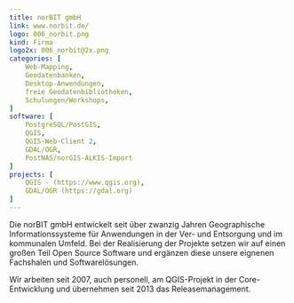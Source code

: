 ```yaml
---
title: norBIT gmbH
link: www.norbit.de/
logo: 006_norbit.png
kind: Firma
logo2x: 006_norbit@2x.png
categories: [
    Web-Mapping,
    Geodatenbanken,
    Desktop-Anwendungen,
   	freie Geodatenbibliotheken,
    Schulungen/Workshops,
]
software: [
    PostgreSQL/PostGIS,
    QGIS,
	QGIS-Web-Client 2,
	GDAL/OGR,
	PostNAS/norGIS-ALKIS-Import 
]
projects: [
    QGIS - (https://www.qgis.org),
	GDAL/OGR (https://gdal.org)
]
---
```


Die norBIT gmbH entwickelt seit über zwanzig Jahren Geographische Informationssysteme für Anwendungen in der Ver- und Entsorgung und im kommunalen Umfeld. Bei der Realisierung der Projekte setzen wir auf einen großen Teil Open Source Software und ergänzen diese unsere eignenen Fachshalen und Softwarelösungen.

Wir arbeiten seit 2007, auch personell, am QGIS-Projekt in der Core-Entwicklung und übernehmen seit 2013 das Releasemanagement.

